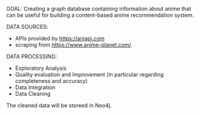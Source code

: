 
GOAL:
Creating a graph database containing information about anime that can be useful for building a content-based anime recommendation system.

DATA SOURCES:
- APIs provided by https://aniapi.com
- scraping from https://www.anime-planet.com/.

DATA PROCESSING:
- Exploratory Analysis
- Quality evaluation and Improvement (in particular regarding completeness and accuracy)
- Data Integration
- Data Cleaning

The cleaned data will be storeed in Neo4j.
